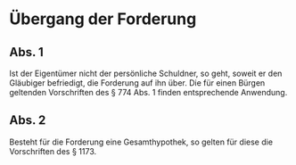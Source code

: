 # Übergang der Forderung



## Abs. 1

 Ist der Eigentümer nicht der persönliche Schuldner, so geht, soweit er den Gläubiger befriedigt, die Forderung auf ihn über. Die für einen Bürgen geltenden Vorschriften des § 774 Abs. 1 finden entsprechende Anwendung.

## Abs. 2

 Besteht für die Forderung eine Gesamthypothek, so gelten für diese die Vorschriften des § 1173. 

